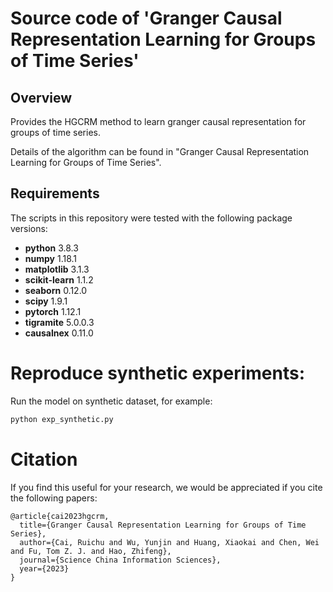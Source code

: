# Source code of 'Granger Causal Representation Learning for Groups of Time Series'

## Overview

Provides the HGCRM method to learn granger causal representation for groups of time series.

Details of the algorithm can be found in "Granger Causal Representation Learning for Groups of Time Series".

## Requirements

The scripts in this repository were tested with the following package versions: 

- **python** 3.8.3
- **numpy** 1.18.1
- **matplotlib** 3.1.3
- **scikit-learn** 1.1.2
- **seaborn** 0.12.0
- **scipy** 1.9.1
- **pytorch** 1.12.1
- **tigramite** 5.0.0.3
- **causalnex** 0.11.0

# Reproduce synthetic experiments:

Run the model on synthetic dataset, for example:

```python
python exp_synthetic.py
```

# Citation

If you find this useful for your research, we would be appreciated if you cite the following papers:

```
@article{cai2023hgcrm,
  title={Granger Causal Representation Learning for Groups of Time Series},
  author={Cai, Ruichu and Wu, Yunjin and Huang, Xiaokai and Chen, Wei and Fu, Tom Z. J. and Hao, Zhifeng},
  journal={Science China Information Sciences},
  year={2023}
}
```

